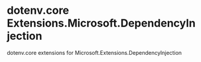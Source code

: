 # dotenv.core Extensions.Microsoft.DependencyInjection
dotenv.core extensions for Microsoft.Extensions.DependencyInjection
